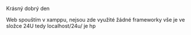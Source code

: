 Krásný dobrý den

Web spouštím v xamppu, nejsou zde využité žádné frameworky vše je ve složce 24U tedy localhost/24u/ je hp